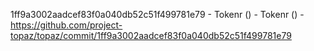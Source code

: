 1ff9a3002aadcef83f0a040db52c51f499781e79 - Tokenr () - Tokenr () - https://github.com/project-topaz/topaz/commit/1ff9a3002aadcef83f0a040db52c51f499781e79
